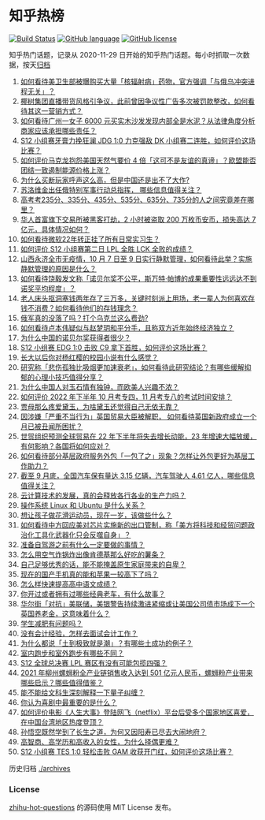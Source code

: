 # 知乎热榜
[![Build Status](https://github.com/ToWeLong/zhihu-hot-questions/workflows/CI/badge.svg)](https://github.com/ToWeLong/zhihu-hot-questions/actions)
[![GitHub language](https://img.shields.io/badge/language-golang-orange.svg)](https://golang.org/)
[![GitHub license](https://img.shields.io/github/license/ToWeLong/zhihu-hot-questions)](https://github.com/ToWeLong/zhihu-hot-questions/blob/main/LICENSE)

知乎热门话题，记录从 2020-11-29 日开始的知乎热门话题。每小时抓取一次数据，按天[归档](./archives)

<!-- BEGIN -->

1. [如何看待美卫生部被曝购买大量「核辐射病」药物，官方强调「与俄乌冲突进程无关」？](https://www.zhihu.com/question/558275816)
1. [椰树集团直播带货风格引争议，此前曾因争议性广告多次被罚款整改，如何看待其这一营销方式？](https://www.zhihu.com/question/558206344)
1. [如何看待广州一女子 6000 元买实木沙发发现内部全是水泥？从法律角度分析商家应该承担哪些责任？](https://www.zhihu.com/question/558158780)
1. [S12 小组赛牙膏力挽狂澜 JDG 1:0 力克强敌 DK 小组赛二连胜，如何评价这场比赛？](https://www.zhihu.com/question/558285127)
1. [如何评价马克龙抱怨美国天然气要价 4 倍「这可不是友谊的真谛」？欧盟能否团结一致遏制能源价格上涨？](https://www.zhihu.com/question/558277786)
1. [为什么买断玩家呼声这么高，但是中国还是出不了大作?](https://www.zhihu.com/question/553823253)
1. [苏洛维金出任俄特别军事行动总指挥， 哪些信息值得关注？](https://www.zhihu.com/question/558239499)
1. [高考考235分、335分、435分、535分、635分、735分的人之间究竟差在哪里？](https://www.zhihu.com/question/344673294)
1. [华人首富旗下交易所被黑客打劫，2 小时被盗取 200 万枚币安币，损失高达 7 亿元，具体情况如何？](https://www.zhihu.com/question/558163460)
1. [如何看待微软22年转正挂了所有日常实习生？](https://www.zhihu.com/question/557506449)
1. [如何评价 S12 小组赛第二日 LPL 全胜 LCK 全败的成绩？](https://www.zhihu.com/question/558290533)
1. [山西永济全市无疫情，10 月 7 日至 9 日实行静默管理，如何看待此举？实施静默管理的原因是什么？](https://www.zhihu.com/question/558174333)
1. [如何看待饶毅发文称「诺贝尔奖不公平，斯万特·帕博的成果重要性远远达不到诺奖平均程度」？](https://www.zhihu.com/question/558216402)
1. [老人床头抠洞塞钱两年存了三万多，关键时刻派上用场，老一辈人为何喜欢存钱不消费？如何看待他们的存钱理念？](https://www.zhihu.com/question/557370859)
1. [俄军真的没落了吗？打个乌克兰这么费劲?](https://www.zhihu.com/question/558181338)
1. [如何看待卢本伟疑似与赵梦玥和平分手，且称双方近年始终经济独立？](https://www.zhihu.com/question/558204727)
1. [为什么中国的诺贝尔奖获得者很少？](https://www.zhihu.com/question/395750796)
1. [S12 小组赛 EDG 1:0 击败 C9 拿下首胜，如何评价这场比赛？](https://www.zhihu.com/question/558274164)
1. [长大以后你对杨红樱的校园小说有什么感觉？](https://www.zhihu.com/question/60451404)
1. [研究称「悲伤孤独比吸烟更加速衰老」，如何看待此研究结论？有哪些缓解抑郁的心理小技巧值得分享？](https://www.zhihu.com/question/558208027)
1. [为什么中国人对玉石情有独钟，而欧美人兴趣不浓？](https://www.zhihu.com/question/21386973)
1. [如何评价 2022 年下半年 10 月考专四，11 月考专八的考试时间安排？](https://www.zhihu.com/question/558245909)
1. [贾母那么疼爱黛玉，为啥黛玉还觉得自己无依无靠？](https://www.zhihu.com/question/281381524)
1. [因涉嫌「严重不当行为」英国贸易大臣被解职， 如何看待英国新政府成立一个月已被丑闻所困扰？](https://www.zhihu.com/question/558165259)
1. [世贸组织预测全球贸易在 22 年下半年将失去增长动能，23 年增速大幅放缓，有何影响？各国将如何应对？](https://www.zhihu.com/question/558184989)
1. [如何看待部分基层政府服务外包「一包了之」现象？怎样让外包更好为基层工作助力？](https://www.zhihu.com/question/558202151)
1. [截至 9 月底，全国汽车保有量达 3.15 亿辆，汽车驾驶人 4.61 亿人，哪些信息值得关注？](https://www.zhihu.com/question/558176272)
1. [云计算技术的发展，真的会释放各行各业的生产力吗？](https://www.zhihu.com/question/557382368)
1. [操作系统 Linux 和 Ubuntu 是什么关系？](https://www.zhihu.com/question/557436200)
1. [想让孩子做花滑运动员，现在一岁，该做些什么？](https://www.zhihu.com/question/554250985)
1. [如何看待中方回应美对芯片实施新的出口管制，称「美方将科技和经贸问题政治化工具化武器化只会反噬自身」？](https://www.zhihu.com/question/558211994)
1. [准备自驾游之前有什么一定要做的事情？](https://www.zhihu.com/question/557119354)
1. [怎么用空气炸锅炸出像肯德基那么好吃的薯条？](https://www.zhihu.com/question/54568865)
1. [自己足够优秀的话，能不能掩盖原生家庭带来的自卑？](https://www.zhihu.com/question/556774922)
1. [现在的国产手机真的能和苹果一较高下了吗？](https://www.zhihu.com/question/557884779)
1. [怎么样快速提高高中语文成绩？](https://www.zhihu.com/question/459728025)
1. [你开过或者拥有过哪些经典老车，有什么故事？](https://www.zhihu.com/question/551473290)
1. [华尔街「对抗」美联储，美银警告持续激进紧缩或让美国公司债市场成下一个英国养老金，这意味着什么？](https://www.zhihu.com/question/558179881)
1. [学生减肥有问题吗？](https://www.zhihu.com/question/558276746)
1. [没有会计经验，怎样去面试会计工作？](https://www.zhihu.com/question/20473577)
1. [为什么都说「土到极致就是潮」？有哪些土成功的例子？](https://www.zhihu.com/question/295264922)
1. [室内跑步和室外跑步有哪些不同？](https://www.zhihu.com/question/556344813)
1. [S12 全球总决赛 LPL 赛区有没有可能包揽四强？](https://www.zhihu.com/question/554341911)
1. [2021 年柳州螺蛳粉全产业链销售收入达到 501 亿元人民币，螺蛳粉产业带来哪些启示？哪些值得借鉴？](https://www.zhihu.com/question/558178672)
1. [能不能给文科生深刻解释一下量子纠缠？](https://www.zhihu.com/question/558010042)
1. [你认为喜剧中最重要的是什么？](https://www.zhihu.com/question/558187420)
1. [如何评价电影《人生大事》登陆网飞（netflix）平台后受多个国家地区喜爱，在中国台湾地区热度登顶？](https://www.zhihu.com/question/557430899)
1. [孙悟空既然学到了长生之道，为何又因阳寿已尽去大闹地府？](https://www.zhihu.com/question/34832301)
1. [高智商、高学历和高收入的女性，为什么择偶更难？](https://www.zhihu.com/question/554800199)
1. [S12 小组赛 TES 1:0 轻松击败 GAM 收获开门红，如何评价这场比赛？](https://www.zhihu.com/question/558277761)

<!-- END -->

历史归档 [./archives](./archives)


### License
[zhihu-hot-questions](https://github.com/towelong/zhihu-hot-questions) 的源码使用 MIT License 发布。